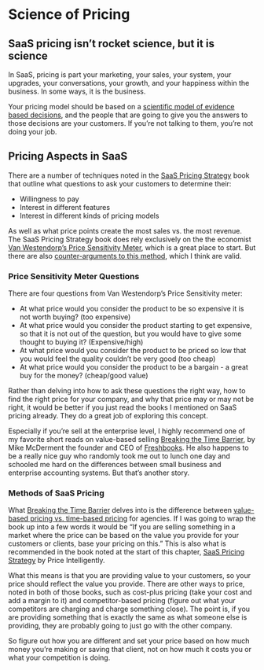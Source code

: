 # Science of Pricing

## SaaS pricing isn’t rocket science, but it is science

In SaaS, pricing is part your marketing, your sales, your system, your upgrades, your conversations, your growth, and your happiness within the business. In some ways, it is the business.

Your pricing model should be based on a [scientific model of evidence based decisions](https://en.wikipedia.org/wiki/Science), and the people that are going to give you the answers to those decisions are your customers. If you’re not talking to them, you’re not doing your job.

## Pricing Aspects in SaaS

There are a number of techniques noted in the [SaaS Pricing Strategy](https://www.priceintelligently.com/developing-your-saas-pricing-strategy) book that outline what questions to ask your customers to determine their:

* Willingness to pay
* Interest in different features
* Interest in different kinds of pricing models

As well as what price points create the most sales vs. the most revenue. The SaaS Pricing Strategy book does rely exclusively on the the economist [Van Westendorp’s Price Sensitivity Meter](https://en.wikipedia.org/wiki/Van_Westendorp%27s_Price_Sensitivity_Meter), which is a great place to start. But there are also [counter-arguments to this method](http://mmrstrategy.com/why-you-should-almost-never-use-the-van-westendorp-pricing-model/), which I think are valid.  


### Price Sensitivity Meter Questions

There are four questions from Van Westendorp’s Price Sensitivity meter:

* At what price would you consider the product to be so expensive it is not worth buying? \(too expensive\)
* At what price would you consider the product starting to get expensive, so that it is not out of the question, but you would have to give some thought to buying it? \(Expensive/high\)
* At what price would you consider the product to be priced so low that you would feel the quality couldn’t be very good \(too cheap\)
* At what price would you consider the product to be a bargain - a great buy for the money? \(cheap/good value\)

Rather than delving into how to ask these questions the right way, how to find the right price for your company, and why that price may or may not be right, it would be better if you just read the books I mentioned on SaaS pricing already. They do a great job of exploring this concept.

Especially if you’re sell at the enterprise level, I highly recommend one of my favorite short reads on value-based selling [Breaking the Time Barrier](https://www.freshbooks.com/assets/other/Breaking-the-Time-Barrier.pdf), by Mike McDerment the founder and CEO of [Freshbooks](https://www.freshbooks.com/). He also happens to be a really nice guy who randomly took me out to lunch one day and schooled me hard on the differences between small business and enterprise accounting systems. But that’s another story.

### Methods of SaaS Pricing

What [Breaking the Time Barrier](https://www.freshbooks.com/assets/other/Breaking-the-Time-Barrier.pdf) delves into is the difference between [value-based pricing vs. time-based pricing](https://www.brainleaf.com/blog/running-a-business/value-based-pricing-vs-cost-based-pricing-in-web-and-app-development/) for agencies. If I was going to wrap the book up into a few words it would be “If you are selling something in a market where the price can be based on the value you provide for your customers or clients, base your pricing on this.” This is also what is recommended in the book noted at the start of this chapter, [SaaS Pricing Strategy](https://www.priceintelligently.com/developing-your-saas-pricing-strategy) by Price Intelligently.

What this means is that you are providing value to your customers, so your price should reflect the value you provide. There are other ways to price, noted in both of those books, such as cost-plus pricing \(take your cost and add a margin to it\) and competitor-based pricing \(figure out what your competitors are charging and charge something close\). The point is, if you are providing something that is exactly  the same as what someone else is providing, they are probably going to just go with the other company.

So figure out how you are different and set your price based on how much money you’re making or saving that client, not on how much it costs you or what your competition is doing.

